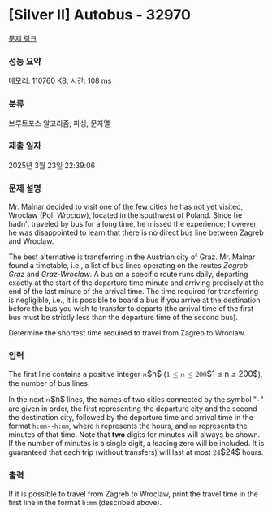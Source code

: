 # [Silver II] Autobus - 32970 

[문제 링크](https://www.acmicpc.net/problem/32970) 

### 성능 요약

메모리: 110760 KB, 시간: 108 ms

### 분류

브루트포스 알고리즘, 파싱, 문자열

### 제출 일자

2025년 3월 23일 22:39:06

### 문제 설명

<p>Mr. Malnar decided to visit one of the few cities he has not yet visited, Wroclaw (Pol. <em>Wrocław</em>), located in the southwest of Poland. Since he hadn’t traveled by bus for a long time, he missed the experience; however, he was disappointed to learn that there is no direct bus line between Zagreb and Wroclaw.</p>

<p>The best alternative is transferring in the Austrian city of Graz. Mr. Malnar found a timetable, i.e., a list of bus lines operating on the routes <em>Zagreb-Graz</em> and <em>Graz-Wroclaw</em>. A bus on a specific route runs daily, departing exactly at the start of the departure time minute and arriving precisely at the end of the last minute of the arrival time. The time required for transferring is negligible, i.e., it is possible to board a bus if you arrive at the destination before the bus you wish to transfer to departs (the arrival time of the first bus must be strictly less than the departure time of the second bus).</p>

<p>Determine the shortest time required to travel from Zagreb to Wroclaw.</p>

### 입력 

 <p>The first line contains a positive integer <mjx-container class="MathJax" jax="CHTML" style="font-size: 109%; position: relative;"><mjx-math class="MJX-TEX" aria-hidden="true"><mjx-mi class="mjx-i"><mjx-c class="mjx-c1D45B TEX-I"></mjx-c></mjx-mi></mjx-math><mjx-assistive-mml unselectable="on" display="inline"><math xmlns="http://www.w3.org/1998/Math/MathML"><mi>n</mi></math></mjx-assistive-mml><span aria-hidden="true" class="no-mathjax mjx-copytext">$n$</span></mjx-container> (<mjx-container class="MathJax" jax="CHTML" style="font-size: 109%; position: relative;"><mjx-math class="MJX-TEX" aria-hidden="true"><mjx-mn class="mjx-n"><mjx-c class="mjx-c31"></mjx-c></mjx-mn><mjx-mo class="mjx-n" space="4"><mjx-c class="mjx-c2264"></mjx-c></mjx-mo><mjx-mi class="mjx-i" space="4"><mjx-c class="mjx-c1D45B TEX-I"></mjx-c></mjx-mi><mjx-mo class="mjx-n" space="4"><mjx-c class="mjx-c2264"></mjx-c></mjx-mo><mjx-mn class="mjx-n" space="4"><mjx-c class="mjx-c32"></mjx-c><mjx-c class="mjx-c30"></mjx-c><mjx-c class="mjx-c30"></mjx-c></mjx-mn></mjx-math><mjx-assistive-mml unselectable="on" display="inline"><math xmlns="http://www.w3.org/1998/Math/MathML"><mn>1</mn><mo>≤</mo><mi>n</mi><mo>≤</mo><mn>200</mn></math></mjx-assistive-mml><span aria-hidden="true" class="no-mathjax mjx-copytext">$1 ≤ n ≤ 200$</span></mjx-container>), the number of bus lines.</p>

<p>In the next <mjx-container class="MathJax" jax="CHTML" style="font-size: 109%; position: relative;"><mjx-math class="MJX-TEX" aria-hidden="true"><mjx-mi class="mjx-i"><mjx-c class="mjx-c1D45B TEX-I"></mjx-c></mjx-mi></mjx-math><mjx-assistive-mml unselectable="on" display="inline"><math xmlns="http://www.w3.org/1998/Math/MathML"><mi>n</mi></math></mjx-assistive-mml><span aria-hidden="true" class="no-mathjax mjx-copytext">$n$</span></mjx-container> lines, the names of two cities connected by the symbol "<code>-</code>" are given in order, the first representing the departure city and the second the destination city, followed by the departure time and arrival time in the format <code>h:mm--h:mm</code>, where <code>h</code> represents the hours, and <code>mm</code> represents the minutes of that time. Note that <strong>two</strong> digits for minutes will always be shown. If the number of minutes is a single digit, a leading zero will be included. It is guaranteed that each trip (without transfers) will last at most <mjx-container class="MathJax" jax="CHTML" style="font-size: 109%; position: relative;"><mjx-math class="MJX-TEX" aria-hidden="true"><mjx-mn class="mjx-n"><mjx-c class="mjx-c32"></mjx-c><mjx-c class="mjx-c34"></mjx-c></mjx-mn></mjx-math><mjx-assistive-mml unselectable="on" display="inline"><math xmlns="http://www.w3.org/1998/Math/MathML"><mn>24</mn></math></mjx-assistive-mml><span aria-hidden="true" class="no-mathjax mjx-copytext">$24$</span></mjx-container> hours.</p>

### 출력 

 <p>If it is possible to travel from Zagreb to Wroclaw, print the travel time in the first line in the format <code>h:mm</code> (described above).</p>

